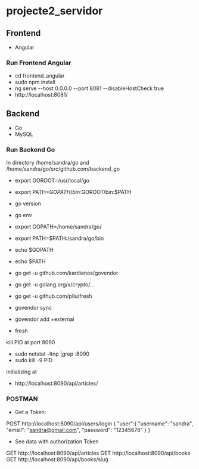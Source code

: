 # projecte2_servidor

## Frontend

- Angular 

### Run Frontend Angular

- cd frontend_angular
- sudo npm install
- ng serve --host 0.0.0.0 --port 8081 --disableHostCheck true
- http://localhost:8081/

## Backend 

- Go 
- MySQL

### Run Backend Go

In directory /home/sandra/go and /home/sandra/go/src/github.com/backend_go

- export GOROOT=/usr/local/go
- export PATH=$GOPATH/bin:$GOROOT/bin:$PATH
- go version
- go env
- export GOPATH=/home/sandra/go/
- export PATH=$PATH:/sandra/go/bin
- echo $GOPATH
- echo $PATH

- go get -u github.com/kardianos/govendor
- go get -u golang.org/x/crypto/...
- go get -u github.com/pilu/fresh

- govendor sync
- govendor add +external
- fresh

kill PID at port 8090

- sudo netstat -ltnp |grep :8090
- sudo kill -9 PID

initializing at 

- http://localhost:8090/api/articles/

###  POSTMAN

- Get a Token:

POST http://localhost:8090/api/users/login
{
  "user":{
    "username": "sandra",
    "email": "sandra@gmail.com",
    "password": "12345678"
  }
}

- See data with authorization Token

GET http://localhost:8090/api/articles
GET http://localhost:8090/api/books
GET http://localhost:8090/api/books/slug














